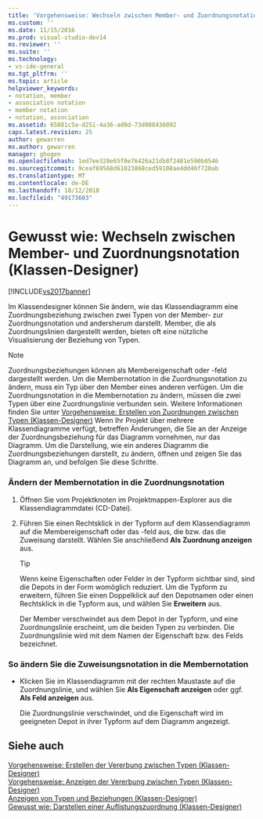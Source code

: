 ```yaml
---
title: 'Vorgehensweise: Wechseln zwischen Member- und Zuordnungsnotation (Klassen-Designer) | Microsoft-Dokumentation'
ms.custom: ''
ms.date: 11/15/2016
ms.prod: visual-studio-dev14
ms.reviewer: ''
ms.suite: ''
ms.technology:
- vs-ide-general
ms.tgt_pltfrm: ''
ms.topic: article
helpviewer_keywords:
- notation, member
- association notation
- member notation
- notation, association
ms.assetid: 65881c5a-d251-4a36-ad0d-73d088436092
caps.latest.revision: 25
author: gewarren
ms.author: gewarren
manager: ghogen
ms.openlocfilehash: 1ed7ee328e65f0e76426a21db8f2481e590b0546
ms.sourcegitcommit: 9ceaf69568d61023868ced59108ae4dd46f720ab
ms.translationtype: MT
ms.contentlocale: de-DE
ms.lasthandoff: 10/12/2018
ms.locfileid: "49173603"
---
```

# <a name="how-to-change-between-member-notation-and-association-notation-class-designer"></a>Gewusst wie: Wechseln zwischen Member- und Zuordnungsnotation (Klassen-Designer)
[!INCLUDE[vs2017banner](../includes/vs2017banner.md)]

Im Klassendesigner können Sie ändern, wie das Klassendiagramm eine Zuordnungsbeziehung zwischen zwei Typen von der Member- zur Zuordnungsnotation und andersherum darstellt. Member, die als Zuordnungslinien dargestellt werden, bieten oft eine nützliche Visualisierung der Beziehung von Typen.  
  
> [!NOTE]
>  Zuordnungsbeziehungen können als Membereigenschaft oder -feld dargestellt werden. Um die Membernotation in die Zuordnungsnotation zu ändern, muss ein Typ über den Member eines anderen verfügen. Um die Zuordnungsnotation in die Membernotation zu ändern, müssen die zwei Typen über eine Zuordnungslinie verbunden sein. Weitere Informationen finden Sie unter [Vorgehensweise: Erstellen von Zuordnungen zwischen Typen (Klassen-Designer)](../ide/how-to-create-associations-between-types-class-designer.md) Wenn Ihr Projekt über mehrere Klassendiagramme verfügt, betreffen Änderungen, die Sie an der Anzeige der Zuordnungsbeziehung für das Diagramm vornehmen, nur das Diagramm. Um die Darstellung, wie ein anderes Diagramm die Zuordnungsbeziehungen darstellt, zu ändern, öffnen und zeigen Sie das Diagramm an, und befolgen Sie diese Schritte.  
  
### <a name="to-change-member-notation-to-association-notation"></a>Ändern der Membernotation in die Zuordnungsnotation  
  
1.  Öffnen Sie vom Projektknoten im Projektmappen-Explorer aus die Klassendiagrammdatei (CD-Datei).  
  
2.  Führen Sie einen Rechtsklick in der Typform auf dem Klassendiagramm auf die Membereigenschaft oder das -feld aus, die bzw. das die Zuweisung darstellt. Wählen Sie anschließend **Als Zuordnung anzeigen** aus.  
  
    > [!TIP]
    >  Wenn keine Eigenschaften oder Felder in der Typform sichtbar sind, sind die Depots in der Form womöglich reduziert. Um die Typform zu erweitern, führen Sie einen Doppelklick auf den Depotnamen oder einen Rechtsklick in die Typform aus, und wählen Sie **Erweitern** aus.  
  
     Der Member verschwindet aus dem Depot in der Typform, und eine Zuordnungslinie erscheint, um die beiden Typen zu verbinden. Die Zuordnungslinie wird mit dem Namen der Eigenschaft bzw. des Felds bezeichnet.  
  
### <a name="to-change-association-notation-to-member-notation"></a>So ändern Sie die Zuweisungsnotation in die Membernotation  
  
-   Klicken Sie im Klassendiagramm mit der rechten Maustaste auf die Zuordnungslinie, und wählen Sie **Als Eigenschaft anzeigen** oder ggf. **Als Feld anzeigen** aus.  
  
     Die Zuordnungslinie verschwindet, und die Eigenschaft wird im geeigneten Depot in ihrer Typform auf dem Diagramm angezeigt.  
  
## <a name="see-also"></a>Siehe auch  
 [Vorgehensweise: Erstellen der Vererbung zwischen Typen (Klassen-Designer)](../ide/how-to-create-inheritance-between-types-class-designer.md)   
 [Vorgehensweise: Anzeigen der Vererbung zwischen Typen (Klassen-Designer)](../ide/how-to-view-inheritance-between-types-class-designer.md)   
 [Anzeigen von Typen und Beziehungen (Klassen-Designer)](../ide/viewing-types-and-relationships-class-designer.md)   
 [Gewusst wie: Darstellen einer Auflistungszuordnung (Klassen-Designer)](../ide/how-to-visualize-a-collection-association-class-designer.md)



